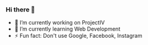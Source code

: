 ### Hi there 👋

- 🔭 I’m currently working on ProjectIV
- 🌱 I’m currently learning Web Development
- ⚡ Fun fact: Don't use Google, Facebook, Instagram

<!--
**TheRealHex/TheRealHex** is a ✨ _special_ ✨ repository because its `README.md` (this file) appears on your GitHub profile.

Here are some ideas to get you started:

- 🔭 I’m currently working on ...
- 🌱 I’m currently learning ...
- 👯 I’m looking to collaborate on ...
- 🤔 I’m looking for help with ...
- 💬 Ask me about ...
- 📫 How to reach me: ...
- 😄 Pronouns: ...
- ⚡ Fun fact: ...
-->
